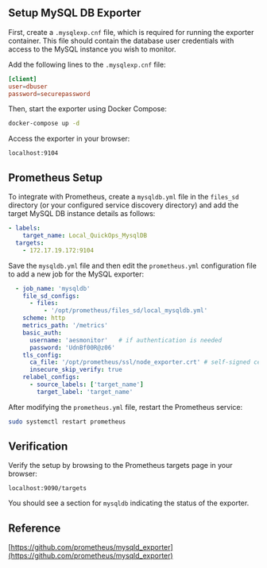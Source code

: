 ## Setup MySQL DB Exporter

First, create a `.mysqlexp.cnf` file, which is required for running the exporter container. This file should contain the database user credentials with access to the MySQL instance you wish to monitor.

Add the following lines to the `.mysqlexp.cnf` file:

```cnf
[client]
user=dbuser
password=securepassword
```

Then, start the exporter using Docker Compose:

```bash
docker-compose up -d
```

Access the exporter in your browser:

```
localhost:9104
```

## Prometheus Setup

To integrate with Prometheus, create a `mysqldb.yml` file in the `files_sd` directory (or your configured service discovery directory) and add the target MySQL DB instance details as follows:

```yaml
- labels:
    target_name: Local_QuickOps_MysqlDB
  targets:
    - 172.17.19.172:9104
```

Save the `mysqldb.yml` file and then edit the `prometheus.yml` configuration file to add a new job for the MySQL exporter:

```yaml
  - job_name: 'mysqldb'
    file_sd_configs:
      - files:
          - '/opt/prometheus/files_sd/local_mysqldb.yml'
    scheme: http
    metrics_path: '/metrics'
    basic_auth:
      username: 'aesmonitor'   # if authentication is needed
      password: 'UdnBf00R@z06'
    tls_config:
      ca_file: '/opt/prometheus/ssl/node_exporter.crt' # self-signed certificate
      insecure_skip_verify: true
    relabel_configs:
      - source_labels: ['target_name']
        target_label: 'target_name'
```

After modifying the `prometheus.yml` file, restart the Prometheus service:

```bash
sudo systemctl restart prometheus
```

## Verification

Verify the setup by browsing to the Prometheus targets page in your browser:

```
localhost:9090/targets
```

You should see a section for `mysqldb` indicating the status of the exporter.

## Reference

[https://github.com/prometheus/mysqld_exporter](https://github.com/prometheus/mysqld_exporter)

